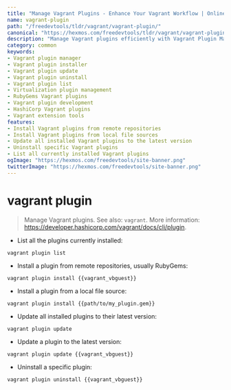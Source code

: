 ```yaml
---
title: "Manage Vagrant Plugins - Enhance Your Vagrant Workflow | Online Free DevTools by Hexmos"
name: vagrant-plugin
path: "/freedevtools/tldr/vagrant/vagrant-plugin/"
canonical: "https://hexmos.com/freedevtools/tldr/vagrant/vagrant-plugin/"
description: "Manage Vagrant plugins efficiently with Vagrant Plugin Manager. Install, update, and uninstall plugins to extend Vagrant's functionality. Free online tool, no registration required."
category: common
keywords:
- Vagrant plugin manager
- Vagrant plugin installer
- Vagrant plugin update
- Vagrant plugin uninstall
- Vagrant plugin list
- Virtualization plugin management
- RubyGems Vagrant plugins
- Vagrant plugin development
- HashiCorp Vagrant plugins
- Vagrant extension tools
features:
- Install Vagrant plugins from remote repositories
- Install Vagrant plugins from local file sources
- Update all installed Vagrant plugins to the latest version
- Uninstall specific Vagrant plugins
- List all currently installed Vagrant plugins
ogImage: "https://hexmos.com/freedevtools/site-banner.png"
twitterImage: "https://hexmos.com/freedevtools/site-banner.png"
---
```


# vagrant plugin

> Manage Vagrant plugins.
> See also: `vagrant`.
> More information: <https://developer.hashicorp.com/vagrant/docs/cli/plugin>.

- List all the plugins currently installed:

`vagrant plugin list`

- Install a plugin from remote repositories, usually RubyGems:

`vagrant plugin install {{vagrant_vbguest}}`

- Install a plugin from a local file source:

`vagrant plugin install {{path/to/my_plugin.gem}}`

- Update all installed plugins to their latest version:

`vagrant plugin update`

- Update a plugin to the latest version:

`vagrant plugin update {{vagrant_vbguest}}`

- Uninstall a specific plugin:

`vagrant plugin uninstall {{vagrant_vbguest}}`
